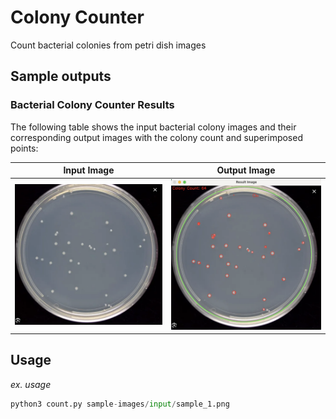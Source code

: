 # Colony Counter
Count bacterial colonies from petri dish images 

## Sample outputs

### Bacterial Colony Counter Results

The following table shows the input bacterial colony images and their corresponding output images with the colony count and superimposed points:

| Input Image | Output Image |
|-------------|--------------|
| ![Input 1](sample-images/input/sample_1.png) | ![Output 1](sample-images/output/sample_1.png) |

## Usage

*ex. usage*

```python
python3 count.py sample-images/input/sample_1.png
```

